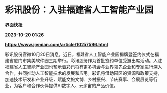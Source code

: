 # 彩讯股份：入驻福建省人工智能产业园
**界面快报**

**2023-10-20 01:26**

**https://www.jiemian.com/article/10257596.html**

彩讯股份官微10月20日消息，近日，福建省人工智能产业园揭牌暨签约仪式在福建省厦门市集美软件园三期举行。彩讯股份作为首批签约单位受邀出席活动。入驻福建省人工智能产业园也预示着彩讯将有更多机会与业界领先企业和专家进行深入合作，共同推动人工智能技术的发展和应用。彩讯将借助园区的资源和政策支持，加速技术研发和产业升级，赋能文旅文博、乡村振兴、节庆赛事、会展展览等行业，为客户和合作伙伴提供AI数字人、元宇宙的产品价值。
